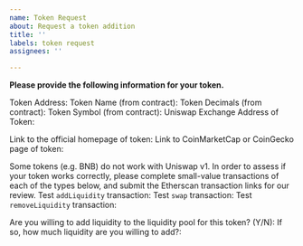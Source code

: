 ```yaml
---
name: Token Request
about: Request a token addition
title: ''
labels: token request
assignees: ''

---
```


**Please provide the following information for your token.**

Token Address: 
Token Name (from contract): 
Token Decimals (from contract): 
Token Symbol (from contract): 
Uniswap Exchange Address of Token: 

Link to the official homepage of token:
Link to CoinMarketCap or CoinGecko page of token:

Some tokens (e.g. BNB) do not work with Uniswap v1. In order to assess if your token works correctly, please complete small-value transactions of each of the types below, and submit the Etherscan transaction links for our review.
Test `addLiquidity` transaction: 
Test `swap` transaction: 
Test `removeLiquidity` transaction: 

Are you willing to add liquidity to the liquidity pool for this token? (Y/N): 
If so, how much liquidity are you willing to add?: 
